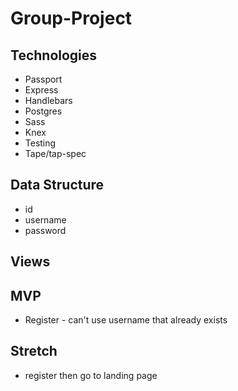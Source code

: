 # Group-Project

## Technologies
- Passport
- Express
- Handlebars
- Postgres
- Sass
- Knex
- Testing
- Tape/tap-spec

## Data Structure
- id
- username
- password

## Views

## MVP
- Register - can't use username that already exists

## Stretch
- register then go to landing page
